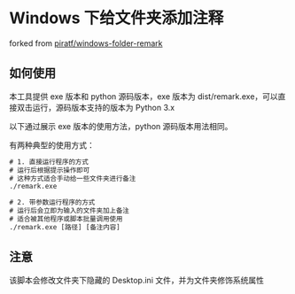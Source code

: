 # Windows 下给文件夹添加注释

forked from [piratf/windows-folder-remark](https://github.com/piratf/windows-folder-remark)

## 如何使用

本工具提供 exe 版本和 python 源码版本，exe 版本为 dist/remark.exe，可以直接双击运行，源码版本支持的版本为 Python 3.x

以下通过展示 exe 版本的使用方法，python 源码版本用法相同。

有两种典型的使用方式：

```txt
# 1. 直接运行程序的方式
# 运行后根据提示操作即可
# 这种方式适合手动给一些文件夹进行备注
./remark.exe

# 2. 带参数运行程序的方式
# 运行后会立即为输入的文件夹加上备注
# 适合被其他程序或脚本批量调用使用
./remark.exe [路径] [备注内容]
```

## 注意

该脚本会修改文件夹下隐藏的 Desktop.ini 文件，并为文件夹修饰系统属性